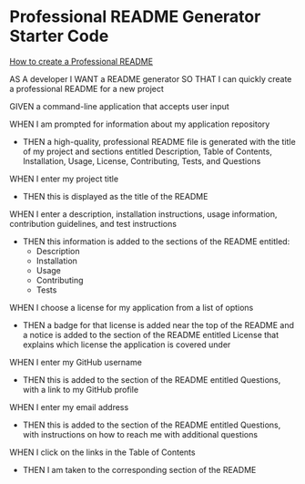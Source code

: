 # Professional README Generator Starter Code

[How to create a Professional README](./readme-guide.md)

AS A developer
I WANT a README generator
SO THAT I can quickly create a professional README for a new project

GIVEN a command-line application that accepts user input

WHEN I am prompted for information about my application repository
- THEN a high-quality, professional README file is generated with the title of my project and sections 
entitled Description, Table of Contents, Installation, Usage, License, Contributing, Tests, and Questions

WHEN I enter my project title
- THEN this is displayed as the title of the README

WHEN I enter a description, installation instructions, usage information, contribution guidelines, and test instructions
- THEN this information is added to the sections of the README entitled:
    - Description
    - Installation
    - Usage
    - Contributing
    - Tests

WHEN I choose a license for my application from a list of options
- THEN a badge for that license is added near the top of the README and a notice is added to the section of the README entitled License that explains which license the application is covered under

WHEN I enter my GitHub username
- THEN this is added to the section of the README entitled Questions, with a link to my GitHub profile

WHEN I enter my email address
- THEN this is added to the section of the README entitled Questions, with instructions on how to reach me with additional questions

WHEN I click on the links in the Table of Contents
- THEN I am taken to the corresponding section of the README
